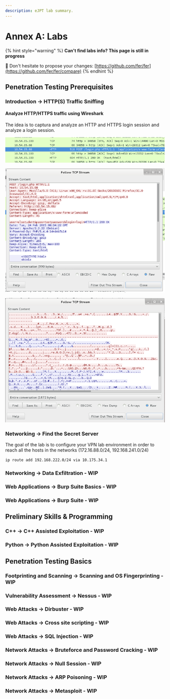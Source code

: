 ```yaml
---
description: eJPT lab summary.
---
```


# Annex A: Labs

{% hint style="warning" %}
**Can't find labs info? This page is still in progress**

💟 Don't hesitate to propose your changes: [https://github.com/fer/fer](https://github.com/fer/fer/compare)
{% endhint %}

## **Penetration Testing Prerequisites**

### **Introduction** → **HTTP\(S\) Traffic Sniffing**

#### **Analyze HTTP/HTTPS traffic using Wireshark**

The idea is to captura and analyze an HTTP and HTTPS login session and analyze a login session.

![Find Post HTTP packet and right click to select &apos;Follow TCP Stream&apos;](../../.gitbook/assets/image%20%2828%29.png)

![HTTP followed TCP stream](../../.gitbook/assets/image%20%2829%29%20%281%29.png)

![HTTPS followed TCP stream](../../.gitbook/assets/image%20%2827%29.png)

### Networking → Find the Secret Server

The goal of the lab is to configure your VPN lab environment in order to reach all the hosts in the networks \(172.16.88.0/24, 192.168.241.0/24\)

```bash
ip route add 192.168.222.0/24 via 10.175.34.1
```

###  Networking → Data Exfiltration - WIP

### Web Applications → Burp Suite Basics - WIP 

### Web Applications → Burp Suite - WIP 

## Preliminary Skills & Programming

### C++ → C++ Assisted Exploitation - WIP

### Python → Python Assisted Exploitation - WIP

## Penetration Testing Basics

### Footprinting and Scanning → Scanning and OS Fingerprinting - WIP

### Vulnerability Assessment → Nessus - WIP

### Web Attacks → Dirbuster - WIP

### Web Attacks → Cross site scripting - WIP

### Web Attacks → SQL Injection - WIP

### Network Attacks → Bruteforce and Password Cracking - WIP

### Network Attacks → Null Session - WIP

### Network Attacks → ARP Poisoning - WIP

### Network Attacks →  Metasploit - WIP















#### 

